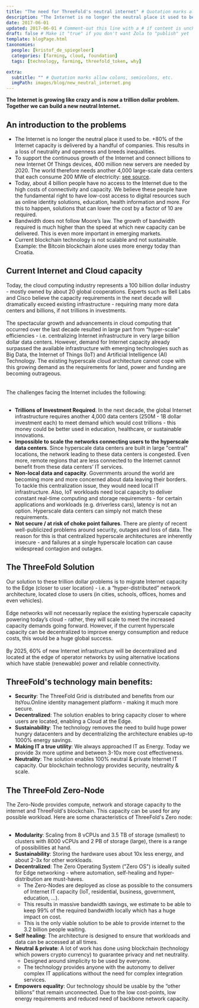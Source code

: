 ```yaml
---
title: "The need for ThreeFold's neutral internet" # Quotation marks allow colons, semicolons, etc.
description: "The Internet is no longer the neutral place it used to be. +80% of the Internet capacity is delivered by a handful of companies." # Quotation marks allow colons, semicolons, etc.
date: 2017-06-01
updated: 2017-06-01 # Comment-out this line with a # if content is unchanged
draft: false # Make it "true" if you don't want Zola to "publish" yet
template: blogPage.html
taxonomies:
  people: [kristof_de_spiegeleer]
  categories: [farming, cloud, foundation]
  tags: [technology, farming, threefold_token, why]

extra:
  subtitle: "" # Quotation marks allow colons, semicolons, etc.
  imgPath: images/blog/new_neutral_internet.png
---
```


**The Internet is growing like crazy and is now a trillion dollar problem. Together we can build a new neutral Internet.**

## An introduction to the problems

- The Internet is no longer the neutral place it used to be. +80% of the Internet capacity is delivered by a handful of companies. This results in a loss of neutrality and openness and breeds inequalities.
- To support the continuous growth of the Internet and connect billions to new Internet Of Things devices, 400 million new servers are needed by 2020. The world therefore needs another 4,000 large-scale data centers that each consume 200 MWe of electricity: [see source](http://bit.ly/1UPUZYG).
- Today, about 4 billion people have no access to the Internet due to the high costs of connectivity and capacity. We believe these people have the fundamental right to have low-cost access to digital resources such as online identity solutions, education, health information and more. For this to happen, solutions that can lower the cost by a factor of 10 are required.
- Bandwidth does not follow Moore’s law. The growth of bandwidth required is much higher than the speed at which new capacity can be delivered. This is even more important in emerging markets.
- Current blockchain technology is not scalable and not sustainable. Example: the Bitcoin blockchain alone uses more energy today than Croatia.

## Current Internet and Cloud capacity

Today, the cloud computing industry represents a 100 billion dollar industry - mostly owned by about 20 global cooperations. Experts such as Bell Labs and Cisco believe the capacity requirements in the next decade will dramatically exceed existing infrastructure - requiring many more data centers and billions, if not trillions in investments.
<br/>
<br/>
The spectacular growth and advancements in cloud computing that occurred over the last decade resulted in large part from “hyper-scale” efficiencies - i.e. centralizing Internet infrastructure in very large billion dollar data centers. However, demand for Internet capacity already surpassed the available infrastructure with emerging technologies such as Big Data, the Internet of Things (IoT) and Artificial Intelligence (AI) Technology. The existing hyperscale cloud architecture cannot cope with this growing demand as the requirements for land, power and funding are becoming outrageous.  
<br/>
<br/>
The challenges facing the Internet includes the following:
<br/>
<br/>

- **Trillions of Investment Required**. In the next decade, the global Internet infrastructure requires another 4,000 data centers (250M - 1B dollar investment each) to meet demand which would cost trillions - this money could be better used in education, healthcare, or sustainable innovations.
- **Impossible to scale the networks connecting users to the hyperscale data centers**. Since hyperscale data centers are built in large "central" locations, the network leading to these data centers is congested. Even more, remote regions that are less connected to the Internet cannot benefit from these data centers’ IT services.
- **Non-local data and capacity**. Governments around the world are becoming more and more concerned about data leaving their borders. To tackle this centralization issue, they would need local IT infrastructure. Also, IoT workloads need local capacity to deliver constant real-time computing and storage requirements - for certain applications and workloads (e.g. driverless cars), latency is not an option. Hyperscale data centers can simply not match these requirements.
- **Not secure / at risk of choke point failures**. There are plenty of recent well-publicized problems around security, outages and loss of data. The reason for this is that centralized hyperscale architectures are inherently insecure - and failures at a single hyperscale location can cause widespread contagion and outages.

## The ThreeFold Solution

Our solution to these trillion dollar problems is to migrate Internet capacity to the Edge (closer to user location) - i.e. a “hyper-distributed” network architecture, located close to users (in cities, schools, offices, homes and even vehicles).
<br/>
<br/>
Edge networks will not necessarily replace the existing hyperscale capacity powering today’s cloud - rather, they will scale to meet the increased capacity demands going forward. However, if the current hyperscale capacity can be decentralized to improve energy consumption and reduce costs, this would be a huge global success.
<br/>
<br/>
By 2025, 60% of new Internet infrastructure will be decentralized and located at the edge of operator networks by using alternative locations which have stable (renewable) power and reliable connectivity.

## ThreeFold's technology main benefits:

- **Security**: The ThreeFold Grid is distributed and benefits from our ItsYou.Online identity management platform - making it much more secure.
- **Decentralized**: The solution enables to bring capacity closer to where users are located, enabling a Cloud at the Edge.
- **Sustainability**: The technology removes the need to build huge power hungry datacenters and by decentralizing the architecture enables up-to 1000% energy savings.
- **Making IT a true utility**: We always approached IT as Energy. Today we provide 3x more uptime and between 3-10x more cost effectiveness.
- **Neutrality**: The solution enables 100% neutral & private Internet IT capacity. Our blockchain technology provides security, neutrality & scale.

## The ThreeFold Zero-Node

The Zero-Node provides compute, network and storage capacity to the internet and ThreeFold's blockchain. This capacity can be used for any possible workload. Here are some characteristics of ThreeFold's Zero node:
<br/>
<br/>

- **Modularity**: Scaling from 8 vCPUs and 3.5 TB of storage (smallest) to clusters with 8000 vCPUs and 2 PB of storage (large), there is a range of possibilities at hand.
- **Sustainability**: Storing the hardware uses about 10x less energy, and about 2-3x for other workloads.
- **Decentralized**: The Zero Operating System ("Zero OS") is ideally suited for Edge networking - where automation, self-healing and hyper-distribution are must-haves.
  - The Zero-Nodes are deployed as close as possible to the consumers of Internet IT capacity (IoT, residential, business, government, education, …).
  - This results in massive bandwidth savings, we estimate to be able to keep 99% of the required bandwidth locally which has a huge impact on cost.
  - This is the only viable solution to be able to provide internet to the 3.2 billion people waiting.
- **Self healing**: The architecture is designed to ensure that workloads and data can be accessed at all times.
- **Neutral & private**: A lot of work has done using blockchain (technology which powers crypto currency) to guarantee privacy and net neutrality.
  - Designed around simplicity to be used by everyone.
  - The technology provides anyone with the autonomy to deliver complex IT applications without the need for complex integration services.
- **Empowers equality**: Our technology should be usable by the “other billions” that remain unconnected. Due to the low cost-points, low energy requirements and reduced need of backbone network capacity.
  <br/>
  <br/>
